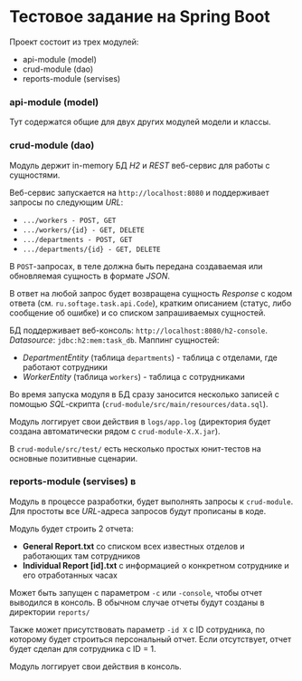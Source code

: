 ﻿# Тестовое задание на Spring Boot

Проект состоит из трех модулей:
 * api-module (model)
 * crud-module (dao)
 * reports-module (servises)

### api-module (model)
Тут содержатся общие для двух других модулей модели и классы.

### crud-module (dao)
Модуль держит in-memory БД _H2_ и _REST_ веб-сервис для работы с сущностями.

Веб-сервис запускается на `http://localhost:8080` и поддерживает запросы по следующим _URL_:
 * `.../workers - POST, GET`
 * `.../workers/{id} - GET, DELETE`
 * `.../departments - POST, GET`
 * `.../departments/{id} - GET, DELETE`

В `POST`-запросах, в теле должна быть передана создаваемая или обновляемая сущность в формате _JSON_.

В ответ на любой запрос будет возвращена сущность _Response_ с кодом ответа (см. `ru.softage.task.api.Code`),
кратким описанием (статус, либо сообщение об ошибке) и со списком запрашиваемых сущностей.

БД поддерживает веб-консоль: `http://localhost:8080/h2-console`. _Datasource_: `jdbc:h2:mem:task_db`. Маппинг сущностей:
 * _DepartmentEntity_ (таблица `departments`) - таблица с отделами, где работают сотрудники
 * _WorkerEntity_ (таблица `workers`) - таблица с сотрудниками

Во время запуска модуля в БД сразу заносится несколько записей с помощью _SQL_-скрипта (`crud-module/src/main/resources/data.sql`).

Модуль логгирует свои действия в `logs/app.log` (директория будет создана автоматически рядом с `crud-module-X.X.jar`).

В `crud-module/src/test/` есть несколько простых юнит-тестов на основные позитивные сценарии.

### reports-module (servises) в
Модуль в процессе разработки, будет выполнять запросы к `crud-module`. Для простоты все _URL_-адреса запросов будут прописаны в коде.

Модуль будет строить 2 отчета: 
* **General Report.txt** со списком всех известных отделов и работающих там сотрудников
* **Individual Report [id].txt** с информацией о конкретном сотруднике и его отработанных часах

Может быть запущен с параметром `-c` или `-console`, чтобы отчет выводился в консоль. 
В обычном случае отчеты будут созданы в директории `reports/`

Также может присутствовать параметр `-id X` с ID сотрудника, по которому будет строиться персональный отчет.
Если отсутствует, отчет будет сделан для сотрудника с ID = 1.

Модуль логгирует свои действия в консоль.
